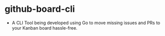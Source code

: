 # github-board-cli

- A CLI Tool being developed using Go to move missing issues and PRs to your Kanban board hassle-free.
